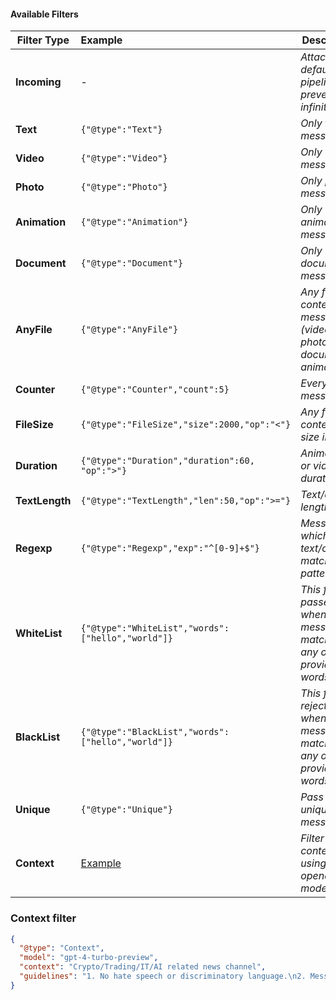 #### Available Filters

| **Filter Type** | **Example**                                       | **Description**                                                  | Feature   |
|-----------------|:--------------------------------------------------|------------------------------------------------------------------|-----------|
| **Incoming**    | -                                                 | _Attached by default to all pipelines, to prevent infinite loop_ | -         |
| **Text**        | `{"@type":"Text"}`                                | _Only text messages_                                             | -         |
| **Video**       | `{"@type":"Video"}`                               | _Only video messages_                                            | -         |
| **Photo**       | `{"@type":"Photo"}`                               | _Only photo messages_                                            | -         |
| **Animation**   | `{"@type":"Animation"}`                           | _Only animation messages_                                        | -         |
| **Document**    | `{"@type":"Document"}`                            | _Only document messages_                                         | -         |
| **AnyFile**     | `{"@type":"AnyFile"}`                             | _Any file content messages (video, photo, document, animation)_  | -         |
| **Counter**     | `{"@type":"Counter","count":5}`                   | _Every `nth` message_                                            | -         |
| **FileSize**    | `{"@type":"FileSize","size":2000,"op":"<"}`       | _Any file content's size in MB_                                  | -         |
| **Duration**    | `{"@type":"Duration","duration":60, "op":">"}`    | _Animation or video duration_                                    | -         |
| **TextLength**  | `{"@type":"TextLength","len":50,"op":">="}`       | _Text/caption length_                                            | -         |
| **Regexp**      | `{"@type":"Regexp","exp":"^[0-9]+$"}`             | _Messages which text/caption matches pattern_                    | -         |
| **WhiteList**   | `{"@type":"WhiteList","words":["hello","world"]}` | _This filter passes when message matches any of provided words_  | -         |
| **BlackList**   | `{"@type":"BlackList","words":["hello","world"]}` | _This filter rejects when message matches any of provided words_ | -         |
| **Unique**      | `{"@type":"Unique"}`                              | _Pass only unique messages_                                      | `storage` |
| **Context**     | [Example](#context-filter)                        | _Filter by context using openai LLM models_                      | `ai`      |


### Context filter 

```json
{
  "@type": "Context",
  "model": "gpt-4-turbo-preview",
  "context": "Crypto/Trading/IT/AI related news channel",
  "guidelines": "1. No hate speech or discriminatory language.\n2. Messages must be relevant to the CONTEXT.\n3. No spam or promotional content."
}
```